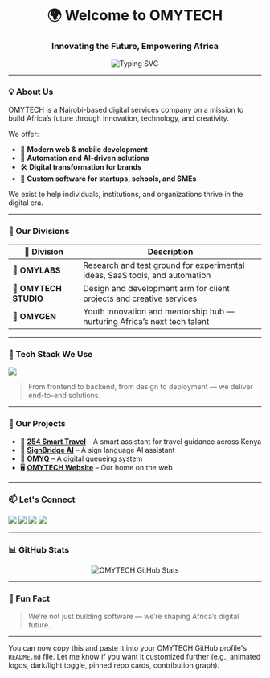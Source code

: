 <h1 align="center">🌍 Welcome to OMYTECH</h1>
<h3 align="center">Innovating the Future, Empowering Africa</h3>

<p align="center">
  <img src="https://readme-typing-svg.demolab.com?font=Fira+Code&size=22&pause=1000&center=true&vCenter=true&width=600&lines=Crafting+digital+solutions+for+Africa+and+beyond;Empowering+businesses+with+modern+tech;Web+%7C+Mobile+%7C+Automation+%7C+AI" alt="Typing SVG" />
</p>

---

### 💡 About Us

OMYTECH is a Nairobi-based digital services company on a mission to build Africa’s future through innovation, technology, and creativity.

We offer:
- 🚀 **Modern web & mobile development**
- 🤖 **Automation and AI-driven solutions**
- 🛠️ **Digital transformation for brands**
- 📱 **Custom software for startups, schools, and SMEs**

We exist to help individuals, institutions, and organizations thrive in the digital era.

---

### 🧭 Our Divisions

| 💼 Division        | Description                                                                 |
|--------------------|-----------------------------------------------------------------------------|
| 🧪 **OMYLABS**      | Research and test ground for experimental ideas, SaaS tools, and automation |
| 🎨 **OMYTECH STUDIO** | Design and development arm for client projects and creative services        |
| 🌱 **OMYGEN**        | Youth innovation and mentorship hub — nurturing Africa’s next tech talent  |

---

### 🧰 Tech Stack We Use

<p align="left">
  <img src="https://skillicons.dev/icons?i=html,css,js,ts,react,nextjs,nodejs,tailwind,bootstrap,figma,python,express,mongodb,firebase,supabase,git,github,linux,vscode,bash,vercel,netlify,graphql,redux,docker,sqlite" />
</p>

> From frontend to backend, from design to deployment — we deliver end-to-end solutions.

---

### 🚀 Our Projects

- 🚌 [**254 Smart Travel**](https://nairobismarttravel.vercel.app) – A smart assistant for travel guidance across Kenya  
- 🧠 [**SignBridge AI**](https://signbridge.tech) – A sign language AI assistant  
- 🧾 [**OMYQ**](https://omyq.vercel.app) – A digital queueing system  
- 🖥️ [**OMYTECH Website**](https://omytech.vercel.app) – Our home on the web

---

### 📫 Let's Connect

<p>
  <a href="mailto:omytechkenya@gmail.com"><img src="https://img.shields.io/badge/Email-%23D14836?style=for-the-badge&logo=gmail&logoColor=white" /></a>
  <a href="https://linkedin.com/in/omillo-charles"><img src="https://img.shields.io/badge/LinkedIn-%230A66C2?style=for-the-badge&logo=linkedin&logoColor=white" /></a>
  <a href="https://twitter.com/omillo_charles"><img src="https://img.shields.io/badge/Twitter-%231DA1F2?style=for-the-badge&logo=twitter&logoColor=white" /></a>
  <a href="https://omytech.vercel.app"><img src="https://img.shields.io/badge/Website-%23000000?style=for-the-badge&logo=firefox&logoColor=white" /></a>
</p>

---

### 📊 GitHub Stats

<p align="center">
  <img src="https://github-readme-stats.vercel.app/api?username=omytech-global&show_icons=true&theme=merko" alt="OMYTECH GitHub Stats" />
</p>

---

### 🧠 Fun Fact

> We’re not just building software — we’re shaping Africa’s digital future.

---

You can now copy this and paste it into your OMYTECH GitHub profile's `README.md` file. Let me know if you want it customized further (e.g., animated logos, dark/light toggle, pinned repo cards, contribution graph).
